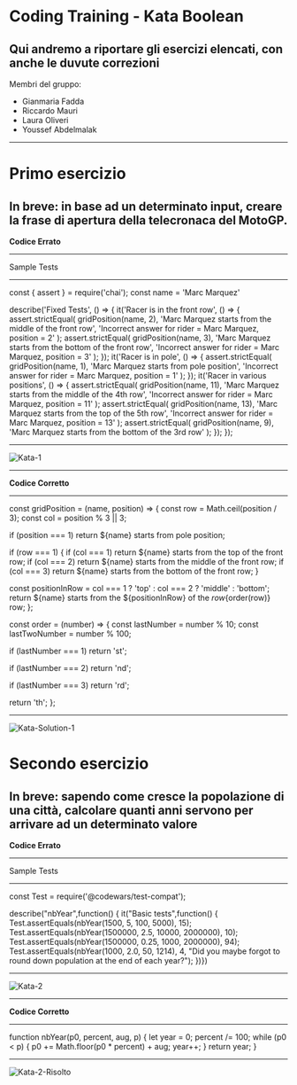 <h1>Coding Training - Kata Boolean</h1>
<h2>Qui andremo a riportare gli esercizi elencati, con anche le duvute correzioni</h2>
<p>Membri del gruppo:</p>
<ul>
  <li>Gianmaria Fadda</li>
  <li>Riccardo Mauri</li>
  <li>Laura Oliveri</li>
  <li>Youssef Abdelmalak</li>
</ul>
<hr>
<h1>Primo esercizio</h1>
<h2>In breve: in base ad un determinato input, creare la frase di apertura della telecronaca del MotoGP.</h2>
<b>Codice Errato</b>
<hr>
<p>Sample Tests</p>
<hr>
<p>const { assert } = require('chai');
const name = 'Marc Marquez'

describe('Fixed Tests', () => {
  it('Racer is in the front row', () => {
    assert.strictEqual(
      gridPosition(name, 2),
      'Marc Marquez starts from the middle of the front row',
      'Incorrect answer for rider = Marc Marquez, position = 2'
    );
    assert.strictEqual(
      gridPosition(name, 3),
      'Marc Marquez starts from the bottom of the front row',
      'Incorrect answer for rider = Marc Marquez, position = 3'
    );
  });
  it('Racer is in pole', () => {
    assert.strictEqual(
      gridPosition(name, 1),
      'Marc Marquez starts from pole position',
      'Incorrect answer for rider = Marc Marquez, position = 1'
    );
  });
  it('Racer in various positions', () => {
    assert.strictEqual(
      gridPosition(name, 11),
      'Marc Marquez starts from the middle of the 4th row',
      'Incorrect answer for rider = Marc Marquez, position = 11'
    );
    assert.strictEqual(
      gridPosition(name, 13),
      'Marc Marquez starts from the top of the 5th row',
      'Incorrect answer for rider = Marc Marquez, position = 13'
    );
    assert.strictEqual(
      gridPosition(name, 9),
      'Marc Marquez starts from the bottom of the 3rd row'
    );
  });
});
</p>
<hr>
<img src="https://github.com/user-attachments/assets/9777256a-3345-4618-898d-22dc1b08a187" alt="Kata-1">
<hr>
<b>Codice Corretto</b>
<hr>
<p>const gridPosition = (name, position) => {
  const row = Math.ceil(position / 3);
  const col = position % 3 || 3;

  if (position === 1) 
    return ${name} starts from pole position;

  if (row === 1) {
    if (col === 1)
      return ${name} starts from the top of the front row;
    if (col === 2)
      return ${name} starts from the middle of the front row;
    if (col === 3)
      return ${name} starts from the bottom of the front row;
  }

  const positionInRow = col === 1 ? 'top' : col === 2 ? 'middle' : 'bottom';
  return ${name} starts from the ${positionInRow} of the ${row}${order(row)} row;
};

const order = (number) => {
  const lastNumber = number % 10;
  const lastTwoNumber = number % 100;

  if (lastNumber === 1) 
    return 'st';

  if (lastNumber === 2) 
    return 'nd';

  if (lastNumber === 3) 
    return 'rd';

  return 'th';
};</p>
<hr>
<img src="https://github.com/user-attachments/assets/977454a5-d7b8-4093-949a-48bf96b89d8f" alt="Kata-Solution-1">

<h1>Secondo esercizio</h1>
<h2>In breve: sapendo come cresce la popolazione di una città, calcolare quanti anni servono per arrivare ad un determinato valore</h2>
<b>Codice Errato</b>
<hr>
<p>Sample Tests</p>
<hr> 
<p>const Test = require('@codewars/test-compat');

describe("nbYear",function() {
it("Basic tests",function() {    
    Test.assertEquals(nbYear(1500, 5, 100, 5000), 15);
    Test.assertEquals(nbYear(1500000, 2.5, 10000, 2000000), 10);
    Test.assertEquals(nbYear(1500000, 0.25, 1000, 2000000), 94);
    Test.assertEquals(nbYear(1000, 2.0, 50, 1214), 4, "Did you maybe forgot to round down population at the end of each year?");
})})</p>
<hr>
<img src="https://github.com/user-attachments/assets/e70c8c1f-8445-496e-b8c9-ad415dce3193" alt="Kata-2">
<hr>

<b>Codice Corretto</b>
<hr>
<p>function nbYear(p0, percent, aug, p) {
  let year = 0;
    percent /= 100;
  while (p0 < p) {
    p0 += Math.floor(p0 * percent) + aug;
    year++;
  }
  return year;
}</p>
<hr>
<img src="" alt="Kata-2-Risolto">
